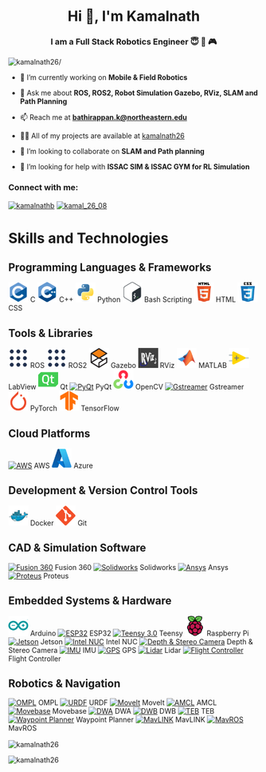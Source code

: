 <!-- ## Hi there 👋 -->

<!--
**kamalnath26/kamalnath26** is a ✨ _special_ ✨ repository because its `README.md` (this file) appears on your GitHub profile.

Here are some ideas to get you started:

- 🔭 I’m currently working on ...
- 🌱 I’m currently learning ...
- 👯 I’m looking to collaborate on ...
- 🤔 I’m looking for help with ...
- 💬 Ask me about ...
- 📫 How to reach me: ...
- 😄 Pronouns: ...
- ⚡ Fun fact: ...
-->


<h1 align="center">Hi 👋, I'm Kamalnath</h1>

<h3 align="center">I am a Full Stack Robotics Engineer 😇 🤖 🎮 </h3>
<p align="left"> <img src=https://komarev.com/ghpvc/?username=kamalnath26 alt=kamalnath26/> </p>

- 🔭 I’m currently working on **Mobile & Field Robotics**

- 💬 Ask me about **ROS, ROS2, Robot Simulation Gazebo, RViz, SLAM and Path Planning**

- 📫 Reach me at **bathirappan.k@northeastern.edu**

- 👨‍💻 All of my projects are available at [kamalnath26](https://github.com/kamalnath26?tab=repositories)

- 👯 I’m looking to collaborate on **SLAM and Path planning**

- 🤝 I’m looking for help with **ISSAC SIM & ISSAC GYM for RL Simulation**


<h3 align="left">Connect with me:</h3>
<p align="left">
<a href="https://linkedin.com/in/kamalnathb" target="blank"><img align="center" src="https://cdn.jsdelivr.net/npm/simple-icons@3.0.1/icons/linkedin.svg" alt="kamalnathb" height="30" width="40" /></a>
<a href="https://instagram.com/kamal_26_08" target="blank"><img align="center" src="https://cdn.jsdelivr.net/npm/simple-icons@3.0.1/icons/instagram.svg" alt="kamal_26_08" height="30" width="40" /></a>
</p>


<!-- <h3 align="left">Languages and Tools:</h3> -->

<!-- # Skills and Technologies -->

<!-- ## Programming Languages & Frameworks
- **ROS**
- **ROS2**
- **C**
- **C++**
- **Python**
- **Bash Scripting**
- **HTML**
- **CSS**

## Tools & Libraries
- **Gazebo**
- **RViz**
- **MATLAB**
- **LabView**
- **Qt**
- **PyQt**
- **OpenCV**
- **Gstreamer**
- **PyTorch**
- **TensorFlow**

## Cloud Platforms
- **AWS**
- **Azure**

## Development & Version Control Tools
- **Docker**
- **Git**

## CAD & Simulation Software
- **Fusion 360**
- **Solidworks**
- **Ansys**
- **Proteus**

## Embedded Systems & Hardware
- **Arduino**
- **ESP32**
- **Teensy 3.0**
- **Raspberry Pi**
- **Jetson**
- **Intel NUC**
- **Depth & Stereo Camera**
- **IMU**
- **GPS**
- **Lidar**
- **Flight Controller**

## Robotics & Navigation
- **OMPL**
- **URDF**
- **MoveIt**
- **AMCL**
- **Movebase**
- **DWA**
- **DWB**
- **TEB**
- **Waypoint Planner**
- **MavLINK**
- **MavROS** -->


# Skills and Technologies

## Programming Languages & Frameworks
<p align="left">
    <!-- <a href="https://www.ros.org/" target="_blank"><img src="https://raw.githubusercontent.com/devicons/devicon/master/icons/ros/ros-original.svg" alt="ros" width="40" height="40" /></a> ROS
    <a href="https://index.ros.org/doc/ros2/" target="_blank"><img src="https://raw.githubusercontent.com/devicons/devicon/master/icons/ros/ros-original.svg" alt="ros2" width="40" height="40" /></a> ROS2 -->
    <a href="https://www.gnu.org/software/gcc/" target="_blank"><img src="https://raw.githubusercontent.com/devicons/devicon/master/icons/c/c-original.svg" alt="C" width="40" height="40" /></a> C
    <a href="https://isocpp.org/" target="_blank"><img src="https://raw.githubusercontent.com/devicons/devicon/master/icons/cplusplus/cplusplus-original.svg" alt="C++" width="40" height="40" /></a> C++
    <a href="https://www.python.org/" target="_blank"><img src="https://raw.githubusercontent.com/devicons/devicon/master/icons/python/python-original.svg" alt="Python" width="40" height="40" /></a> Python
    <a href="https://www.gnu.org/software/bash/" target="_blank"><img src="https://raw.githubusercontent.com/devicons/devicon/master/icons/bash/bash-original.svg" alt="Bash Scripting" width="40" height="40" /></a> Bash Scripting
    <a href="https://www.w3.org/html/" target="_blank"><img src="https://raw.githubusercontent.com/devicons/devicon/master/icons/html5/html5-original-wordmark.svg" alt="HTML" width="40" height="40" /></a> HTML
    <a href="https://www.w3schools.com/css/" target="_blank"><img src="https://raw.githubusercontent.com/devicons/devicon/master/icons/css3/css3-original-wordmark.svg" alt="CSS" width="40" height="40" /></a> CSS
</p>

## Tools & Libraries
<p align="left">
    <a href="https://www.ros.org/" target="_blank"><img src="https://raw.githubusercontent.com/devicons/devicon/master/icons/ros/ros-original.svg" alt="ros" width="40" height="40" /></a> ROS
    <a href="https://index.ros.org/doc/ros2/" target="_blank"><img src="https://raw.githubusercontent.com/devicons/devicon/master/icons/ros/ros-original.svg" alt="ros2" width="40" height="40" /></a> ROS2
    <a href="http://gazebosim.org/" target="_blank"><img src="https://raw.githubusercontent.com/devicons/devicon/master/icons/gazebo/gazebo-original.svg" alt="Gazebo" width="40" height="40" /></a> Gazebo
    <a href="https://rviz.org/" target="_blank"><img src="https://raw.githubusercontent.com/ros-visualization/rviz/noetic-devel/images/splash.png" alt="RViz" width="40" height="40" /></a> RViz
    <a href="https://www.mathworks.com/products/matlab.html" target="_blank"><img src="https://raw.githubusercontent.com/devicons/devicon/master/icons/matlab/matlab-original.svg" alt="MATLAB" width="40" height="40" /></a> MATLAB
    <a href="https://www.ni.com/en-us/shop/labview.html" target="_blank"><img src="https://raw.githubusercontent.com/devicons/devicon/master/icons/labview/labview-original.svg" alt="LabView" width="40" height="40" /></a> LabView
    <a href="https://www.qt.io/" target="_blank"><img src="https://raw.githubusercontent.com/devicons/devicon/master/icons/qt/qt-original.svg" alt="Qt" width="40" height="40" /></a> Qt
    <a href="https://riverbankcomputing.com/software/pyqt/intro" target="_blank"><img src= images/Python_and_Qt.svg.png alt="PyQt" width="40" height="40" /></a> PyQt
    <a href="https://opencv.org/" target="_blank"><img src="https://raw.githubusercontent.com/devicons/devicon/master/icons/opencv/opencv-original.svg" alt="OpenCV" width="40" height="40" /></a> OpenCV
    <a href="https://gstreamer.freedesktop.org/" target="_blank"><img src=images/gstreamer.png alt="Gstreamer" width="40" height="40" /></a> Gstreamer
    <a href="https://pytorch.org/" target="_blank"><img src="https://raw.githubusercontent.com/devicons/devicon/master/icons/pytorch/pytorch-original.svg" alt="PyTorch" width="40" height="40" /></a> PyTorch
    <a href="https://www.tensorflow.org/" target="_blank"><img src="https://raw.githubusercontent.com/devicons/devicon/master/icons/tensorflow/tensorflow-original.svg" alt="TensorFlow" width="40" height="40" /></a> TensorFlow
</p>

## Cloud Platforms
<p align="left">
    <a href="https://aws.amazon.com/" target="_blank"><img src=images/aws.png alt="AWS" width="40" height="40" /></a> AWS
    <a href="https://azure.microsoft.com/" target="_blank"><img src="https://raw.githubusercontent.com/devicons/devicon/master/icons/azure/azure-original.svg" alt="Azure" width="40" height="40" /></a> Azure
</p>

## Development & Version Control Tools
<p align="left">
    <a href="https://www.docker.com/" target="_blank"><img src="https://raw.githubusercontent.com/devicons/devicon/master/icons/docker/docker-original.svg" alt="Docker" width="40" height="40" /></a> Docker
    <a href="https://git-scm.com/" target="_blank"><img src="https://raw.githubusercontent.com/devicons/devicon/master/icons/git/git-original.svg" alt="Git" width="40" height="40" /></a> Git
</p>

## CAD & Simulation Software
<p align="left">
    <a href="https://www.autodesk.com/products/fusion-360/overview" target="_blank"><img src=images/fusion360.png alt="Fusion 360" width="40" height="40" /></a> Fusion 360
    <a href="https://www.solidworks.com/" target="_blank"><img src=images/solidworks.png alt="Solidworks" width="40" height="40" /></a> Solidworks
    <a href="https://www.ansys.com/" target="_blank"><img src=images/ansys.jpg alt="Ansys" width="40" height="40" /></a> Ansys
    <a href="https://www.labcenter.com/" target="_blank"><img src=images/proteus.jpg alt="Proteus" width="40" height="40" /></a> Proteus
</p>

## Embedded Systems & Hardware
<p align="left">
    <a href="https://www.arduino.cc/" target="_blank"><img src="https://raw.githubusercontent.com/devicons/devicon/master/icons/arduino/arduino-original.svg" alt="Arduino" width="40" height="40" /></a> Arduino
    <a href="https://www.espressif.com/en/products/hardware/esp32/overview" target="_blank"><img src=images/esp32.jpg alt="ESP32" width="40" height="40" /></a> ESP32
    <a href="https://www.pjrc.com/teensy/" target="_blank"><img src=images/teensy.jpg alt="Teensy 3.0" width="40" height="40" /></a> Teensy
    <a href="https://www.raspberrypi.org/" target="_blank"><img src="https://raw.githubusercontent.com/devicons/devicon/master/icons/raspberrypi/raspberrypi-original.svg" alt="Raspberry Pi" width="40" height="40" /></a> Raspberry Pi
    <a href="https://developer.nvidia.com/embedded/jetson" target="_blank"><img src=images/jetson.jpg alt="Jetson" width="40" height="40" /></a> Jetson
    <a href="https://www.intel.com/content/www/us/en/products/sku/121313/intel-nuc.html" target="_blank"><img src=images/nuc.jpg alt="Intel NUC" width="40" height="40" /></a> Intel NUC
    <a href="https://www.stereolabs.com/zed/" target="_blank"><img src=images/realsense.jpg alt="Depth & Stereo Camera" width="40" height="40" /></a> Depth & Stereo Camera
    <a href="https://www.xsens.com/products/mti-1/" target="_blank"><img src=images/vectornav.png alt="IMU" width="40" height="40" /></a> IMU
    <a href="https://www.u-blox.com/en/product/gps-modules" target="_blank"><img src=images/rtk_gps.png alt="GPS" width="40" height="40" /></a> GPS
    <a href="https://www.velodynelidar.com/" target="_blank"><img src=images/velodyne.jpg alt="Lidar" width="40" height="40" /></a> Lidar
    <a href="https://www.dji.com/" target="_blank"><img src=images/px4_orange_cube.jpg alt="Flight Controller" width="40" height="40" /></a> Flight Controller
</p>

## Robotics & Navigation
<p align="left">
    <a href="https://ompl.kavrakilab.org/" target="_blank"><img src=images/ompl.jpg alt="OMPL" width="40" height="40" /></a> OMPL
    <a href="http://wiki.ros.org/urdf" target="_blank"><img src=images/urdf.png alt="URDF" width="40" height="40" /></a> URDF
    <a href="https://moveit.ros.org/" target="_blank"><img src=images/moveit.png alt="MoveIt" width="40" height="40" /></a> MoveIt
    <a href="https://www.ros.org/wiki/amcl" target="_blank"><img src=images/amcl.png alt="AMCL" width="40" height="40" /></a> AMCL
    <a href="https://www.ros.org/wiki/move_base" target="_blank"><img src=images/movebase.webp alt="Movebase" width="40" height="40" /></a> Movebase
    <a href="https://www.ros.org/wiki/dwa_local_planner" target="_blank"><img src=images/dwa.jpg alt="DWA" width="40" height="40" /></a> DWA
    <a href="https://www.ros.org/wiki/dwb_local_planner" target="_blank"><img src=images/dwb.jpg alt="DWB" width="40" height="40" /></a> DWB
    <a href="https://www.ros.org/wiki/teb_local_planner" target="_blank"><img src=images/teb.jpg alt="TEB" width="40" height="40" /></a> TEB
    <a href="https://www.ros.org/wiki/waypoint_follower" target="_blank"><img src=images/waypoint_planner.jpg alt="Waypoint Planner" width="40" height="40" /></a> Waypoint Planner
    <a href="https://mavlink.io/en/" target="_blank"><img src=images/mavlink.jpg alt="MavLINK" width="40" height="40" /></a> MavLINK
    <a href="http://wiki.ros.org/mavros" target="_blank"><img src=images/mavros.png alt="MavROS" width="40" height="40" /></a> MavROS
</p>


<p><img align="center" src="https://github-readme-stats.vercel.app/api/top-langs?username=kamalnath26&show_icons=true&locale=en&layout=compact&count=20" alt="kamalnath26" /></p>


<!-- <p align="center"> <img src=https://github-readme-stats.vercel.app/api?username=kamalnath26&show_icons=true alt=kamalnath26 /> </p> -->

<p> <img src=https://github-readme-stats.vercel.app/api?username=kamalnath26&show_icons=true alt=kamalnath26 /> </p>
